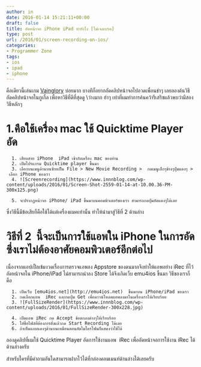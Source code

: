 ```yaml
---
author: in
date: 2016-01-14 15:21:11+00:00
draft: false
title: อัดหน้าจอ iPhone iPad ทำยังไง [ไม่เจลเบรค]
type: post
url: /2016/01/screen-recording-on-ios/
categories:
- Programmer Zone
tags:
- ios
- ipad
- iphone
---
```


คือเดียวนี้เล่นเกม [Vainglory](https://www.innnblog.com/2016/01/vainglory-zero-to-hero-ultimate-guide/) บ่อยมาก บางทีก็อยากอัดคลิปหน้าจอไปอวดเพื่อนขำๆ เลยลองค้นวิธีอัดคลิปหน้าจอในกูเกิ้ล เพื่อหาวิธีที่ดีที่สุดดู \\ว่างมาก ฮ่าๆ เท่าที่ผมทำการค้นคว้ารีเสริชแล้วพบว่ามีสองวิธีหลักๆ

<!-- more -->


# 1.คือใช้เครื่อง mac ใช้ Quicktime Player อัด





	  1. เสียบสาย iPhone  iPad เข้ากับเครื่อง mac ของท่าน
	  2. เปิดโปรแกรม Quicktime player ขึ้นมา
	  3. เลือกบนเมนูด้านบนซ้ายเป็น File > New Movie Recording >  กดเมนูเล็กๆข้างๆปุ่มแดงๆ >  เลือก iPhone ของเรา
	  4. ![Screenrecording](https://www.innnblog.com/wp-content/uploads/2016/01/Screen-Shot-2559-01-14-at-10.00.36-PM-300x125.png)

	  5. จะปรากฏหน้าจอ iPhone/ iPad ขึ้นมาบนคอมพิวเตอร์ของเรา สามารถกดปุ่มอัดแดงๆได้เลย

ซึ่งวิธีนี้มีข้อเสียก็คือใช้ได้แต่เครื่องแมคเท่านั้น ทำให้นำมาสู่วิธีที่ 2 ด้านล่าง


# วิธีที่ 2  นี้จะเป็นการใช้แอพใน iPhone ในการอัดซึ่งเราไม่ต้องอาศัยคอมพิวเตอร์อีกต่อไป


เนื่องจากแอปเปิ้ลเข้มงวดเรื่องการตรวจแอพลง Appstore ของตนมากจึงทำให้แอพอย่าง iRec ที่ไว้อัดหน้าจอใน iPhone/iPad ไม่สามารถนำลง Store ได้จึงเกิดเว็บ emu4ios ขึ้นมา วิธีของเราก็คือ



	  1. เปิดเว็บ [emu4ios.net](http://emu4ios.net)  ขึ้นมาบน iPhone/iPad ของเรา
	  2. กดเลือกแอพ  iRec และกดปุ่ม Get เพื่อดาวน์โหลดแอพลงมาในเครื่องเราให้เรียบร้อย
	  3. ![FullSizeRender](https://www.innnblog.com/wp-content/uploads/2016/01/FullSizeRender-300x228.jpg)

	  4. เปิดแอพ iRec กด Accept ข้อตกลงต่างๆให้เรียบร้อย
	  5. ใส่ชื่อไฟล์ที่ต้องการตั้งแล้วกด Start Recording ได้เลย
	  6. ถ้าเห็นแถบแดงๆด้านบนเหมือนตอนอัดไมโครโฟนก็แสดงว่าใช้ได้

ลองดูคลิปที่ผมใช้ Quicktime Player อัดการใช้งานแอพ  iRec เพื่ออัดหน้าจอการใช้งาน iRec ได้ด้านล่างครับ


สำหรับใครที่มีคำถามอันใดสามารถฝากไว้ได้ที่กล่องคอมเมนท์ด้านล่างได้เลยครับ
